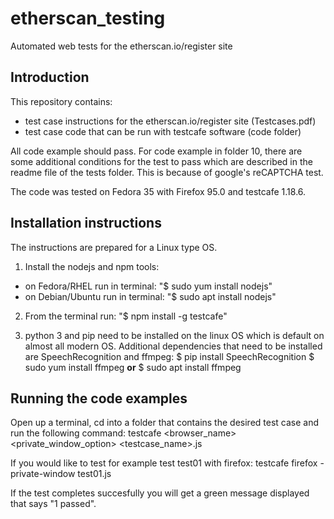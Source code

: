 # etherscan_testing
Automated web tests for the etherscan.io/register site


Introduction
------------

This repository contains:
- test case instructions for the etherscan.io/register site (Testcases.pdf)
- test case code that can be run with testcafe software (code folder)

All code example should pass. For code example in folder 10, there are some
additional conditions for the test to pass which are described in the readme
file of the tests folder. This is because of google's reCAPTCHA test.

The code was tested on Fedora 35 with Firefox 95.0 and testcafe 1.18.6. 


Installation instructions
-------------------------
The instructions are prepared for a Linux type OS.

1. Install the nodejs and npm tools:
- on Fedora/RHEL run in terminal: "$ sudo yum install nodejs"
- on Debian/Ubuntu run in terminal: "$ sudo apt install nodejs"

2. From the terminal run: "$ npm install -g testcafe"

3. python 3 and pip need to be installed on the linux OS which
   is default on almost all modern OS. Additional dependencies that
   need to be installed are SpeechRecognition and ffmpeg:
   $ pip install SpeechRecognition
   $ sudo yum install ffmpeg **or** $ sudo apt install ffmpeg


Running the code examples
-------------------------

Open up a terminal, cd into a folder that contains the desired test case
and run the following command: 
testcafe <browser_name> <private_window_option> <testcase_name>.js

If you would like to test for example test test01 with firefox:
testcafe firefox -private-window test01.js

If the test completes succesfully you will get a green message displayed that says "1 passed".
